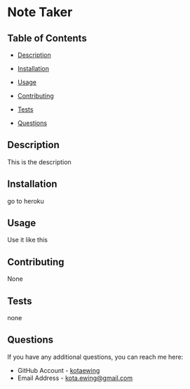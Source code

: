 
# Note Taker


## Table of Contents
* [Description](#description)
* [Installation](#installation)
* [Usage](#usage)

* [Contributing](#contributing)
* [Tests](#tests)
* [Questions](#questions)


## Description
This is the description

## Installation
go to heroku

## Usage
Use it like this




## Contributing
None

## Tests
none

## Questions
If you have any additional questions, you can reach me here:

* GitHub Account - [kotaewing](https://github.com/kotaewing)
* Email Address - kota.ewing@gmail.com

